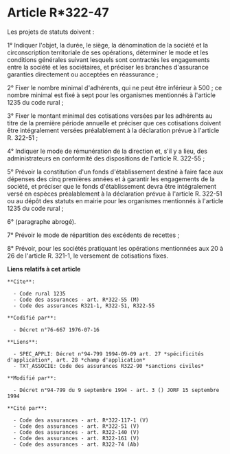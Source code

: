 # Article R*322-47

Les projets de statuts doivent :

1° Indiquer l'objet, la durée, le siège, la dénomination de la société et la circonscription territoriale de ses opérations,
déterminer le mode et les conditions générales suivant lesquels sont contractés les engagements entre la société et les
sociétaires, et préciser les branches d'assurance garanties directement ou acceptées en réassurance ;

2° Fixer le nombre minimal d'adhérents, qui ne peut être inférieur à 500 ; ce nombre minimal est fixé à sept pour les
organismes mentionnés à l'article 1235 du code rural ;

3° Fixer le montant minimal des cotisations versées par les adhérents au titre de la première période annuelle et préciser
que ces cotisations doivent être intégralement versées préalablement à la déclaration prévue à l'article R. 322-51 ;

4° Indiquer le mode de rémunération de la direction et, s'il y a lieu, des administrateurs en conformité des dispositions de
l'article R. 322-55 ;

5° Prévoir la constitution d'un fonds d'établissement destiné à faire face aux dépenses des cinq premières années et à
garantir les engagements de la société, et préciser que le fonds d'établissement devra être intégralement versé en espèces
préalablement à la déclaration prévue à l'article R. 322-51 ou au dépôt des statuts en mairie pour les organismes mentionnés
à l'article 1235 du code rural ;

6° (paragraphe abrogé).

7° Prévoir le mode de répartition des excédents de recettes ;

8° Prévoir, pour les sociétés pratiquant les opérations mentionnées aux 20 à 26 de l'article R. 321-1, le versement de
cotisations fixes.

**Liens relatifs à cet article**

	**Cite**:

	  - Code rural 1235
	  - Code des assurances - art. R*322-55 (M)
	  - Code des assurances R321-1, R322-51, R322-55

	**Codifié par**:

	  - Décret n°76-667 1976-07-16

	**Liens**:

	  - SPEC_APPLI: Décret n°94-799 1994-09-09 art. 27 *spécificités d'application*, art. 28 *champ d'application*
	  - TXT_ASSOCIE: Code des assurances R322-90 *sanctions civiles*

	**Modifié par**:

	  - Décret n°94-799 du 9 septembre 1994 - art. 3 () JORF 15 septembre 1994

	**Cité par**:

	  - Code des assurances - art. R*322-117-1 (V)
	  - Code des assurances - art. R*322-51 (V)
	  - Code des assurances - art. R322-140 (V)
	  - Code des assurances - art. R322-161 (V)
	  - Code des assurances - art. R322-74 (Ab)
